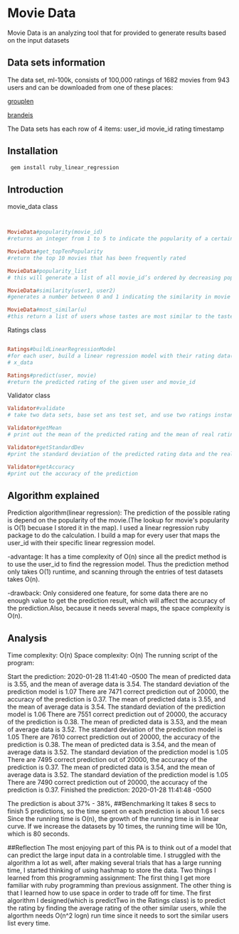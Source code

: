 
# Movie Data
Movie Data is an analyzing tool that for provided to generate results based on the input datasets

## Data sets information
The data set, ml-100k, consists of 100,000 ratings of 1682 movies from 943 users and can be downloaded from one of these places:

[grouplen](http://www.grouplens.org)

[brandeis](http://dennett.cs-i.brandeis.edu/talks/ml-100k.zip)

The Data sets has each row of 4 items:
user_id
movie_id
rating
timestamp

## Installation

```ruby
 gem install ruby_linear_regression

 ```

##

## Introduction

movie_data class
```ruby


MovieData#popularity(movie_id) 
#returns an integer from 1 to 5 to indicate the popularity of a certain movie.

MovieData#get_topTenPopularity
#return the top 10 movies that has been frequently rated

MovieData#popularity_list
# this will generate a list of all movie_id’s ordered by decreasing popularity

MovieData#similarity(user1, user2)
#generates a number between 0 and 1 indicating the similarity in movie preferences between user1 and user2. 0 is no similarity.

MovieData#most_similar(u)
#this return a list of users whose tastes are most similar to the tastes of user u

```

Ratings class

```ruby

Ratings#buildLinearRegressionModel
#for each user, build a linear regression model with their rating data(y_data) and the popularity 
# x_data

Ratings#predict(user, movie)
#return the predicted rating of the given user and movie_id
```

Validator class

```ruby
Validator#validate
# take two data sets, base set ans test set, and use two ratings instance to 

Validator#getMean
# print out the mean of the predicted rating and the mean of real rating

Validator#getStandardDev
#print the standard deviation of the predicted rating data and the real rating data 

Validator#getAccuracy
#print out the accuracy of the prediction

```
## Algorithm explained
Prediction algorithm(linear regression): The prediction of the possible rating is depend on the popularity of the movie.(The lookup for movie's popularity is O(1) becuase I stored it in the map). I used a linear regression ruby package to do the calculation. I build a map for every user that maps the user_id with their specific linear regression model. 

-advantage: It has a time complexity of O(n) since all the predict method is to use the user_id to find the regression model. Thus the prediction method only takes O(1) runtime, and scanning through the entries of test datasets takes O(n).

-drawback: Only considered one feature, for some data there are no enough value to get the prediction result, which will affect the accuracy of the prediction.Also, because it needs several maps, the space complexity is O(n).

## Analysis 
Time complexity: O(n)
Space complexity: O(n)
The running script of the program:

Start the prediction: 2020-01-28 11:41:40 -0500
The mean of predicted data is 3.55, and the mean of average data is 3.54.
The standard deviation of the prediction model is 1.07
There are 7471 correct prediction out of 20000, the accuracy of the prediction is 0.37.
The mean of predicted data is 3.55, and the mean of average data is 3.54.
The standard deviation of the prediction model is 1.06
There are 7551 correct prediction out of 20000, the accuracy of the prediction is 0.38.
The mean of predicted data is 3.53, and the mean of average data is 3.52.
The standard deviation of the prediction model is 1.05
There are 7610 correct prediction out of 20000, the accuracy of the prediction is 0.38.
The mean of predicted data is 3.54, and the mean of average data is 3.52.
The standard deviation of the prediction model is 1.05
There are 7495 correct prediction out of 20000, the accuracy of the prediction is 0.37.
The mean of predicted data is 3.54, and the mean of average data is 3.52.
The standard deviation of the prediction model is 1.05
There are 7490 correct prediction out of 20000, the accuracy of the prediction is 0.37.
Finished the prediction: 2020-01-28 11:41:48 -0500

The prediction is about 37% - 38%,
##Benchmarking
It takes 8 secs to finish 5 predictions, so the time spent on each prediction is about 1.6 secs
Since the running time is O(n), the growth of the running time is in linear curve. If we increase the datasets by 10 times, the running time will be 10n, which is 80 seconds. 


##Reflection
The most enjoying part of this PA is to think out of a model that can predict the large input data in a controlable time. I struggled with the algorithm a lot as well, after making several trials that has a large running time, I started thinking of using hashmap to store the data. 
Two things I learned from this programming assignment: The first thing I get more familiar with ruby programming than previous assignment. The other thing is that I learned how to use space in order to trade off for time. The first algorithm I designed(which is predictTwo in the Ratings class) is to predict the rating by finding the average rating of the other similar users, while the algorthm needs O(n^2 logn) run time since it needs to sort the similar users list every time.  




